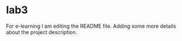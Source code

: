 # lab3
For e-learning
I am editing the README file. Adding some more details about the project description.
